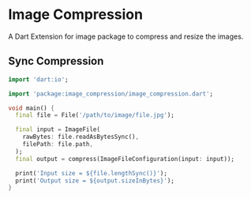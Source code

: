# Image Compression

A Dart Extension for image package to compress and resize the images.

## Sync Compression

```dart
import 'dart:io';

import 'package:image_compression/image_compression.dart';

void main() {
  final file = File('/path/to/image/file.jpg');

  final input = ImageFile(
    rawBytes: file.readAsBytesSync(),
    filePath: file.path,
  );
  final output = compress(ImageFileConfiguration(input: input));

  print('Input size = ${file.lengthSync()}');
  print('Output size = ${output.sizeInBytes}');
}
```
